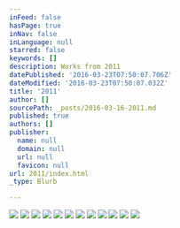 ```yaml
---
inFeed: false
hasPage: true
inNav: false
inLanguage: null
starred: false
keywords: []
description: Works from 2011
datePublished: '2016-03-23T07:50:07.706Z'
dateModified: '2016-03-23T07:50:07.032Z'
title: '2011'
author: []
sourcePath: _posts/2016-03-16-2011.md
published: true
authors: []
publisher:
  name: null
  domain: null
  url: null
  favicon: null
url: 2011/index.html
_type: Blurb

---
```

![](https://the-grid-user-content.s3-us-west-2.amazonaws.com/48a49b47-a552-4e9b-ada5-4dd152f6badf.jpg)
![](https://the-grid-user-content.s3-us-west-2.amazonaws.com/87cf57df-a506-4d94-8c04-b161c1f79621.jpg)
![](https://the-grid-user-content.s3-us-west-2.amazonaws.com/a2e9faf1-daab-4871-a5f6-74b69a2b65a6.jpg)
![](https://the-grid-user-content.s3-us-west-2.amazonaws.com/80ba163a-55a3-47ec-9d01-627378134fe2.jpg)
![](https://the-grid-user-content.s3-us-west-2.amazonaws.com/18071377-f5ca-4c1d-a3b4-63bdd6003601.jpg)
![](https://the-grid-user-content.s3-us-west-2.amazonaws.com/9969742c-5ff4-4e24-a03e-13115b383096.jpg)
![](https://the-grid-user-content.s3-us-west-2.amazonaws.com/9d51f1bb-336b-4652-b2ff-4a4665025afd.jpg)
![](https://the-grid-user-content.s3-us-west-2.amazonaws.com/2a29f065-fdc6-435c-b1ee-9a83e271d5ea.jpg)
![](https://the-grid-user-content.s3-us-west-2.amazonaws.com/9489ee8a-6974-422c-adcd-9007c00552ae.jpg)
![](https://the-grid-user-content.s3-us-west-2.amazonaws.com/61953d43-b314-45f1-8a5a-498dc2e1a908.jpg)
![](https://the-grid-user-content.s3-us-west-2.amazonaws.com/14aac025-8b79-4a2d-ba8d-94ace5d52cd3.jpg)
![](https://the-grid-user-content.s3-us-west-2.amazonaws.com/1ee6c3d8-eba1-4353-87b4-16859eb42124.jpg)
